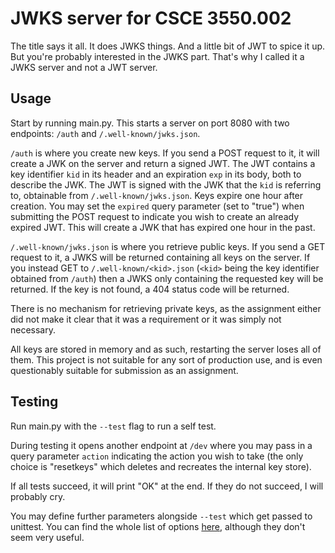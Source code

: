 
# JWKS server for CSCE 3550.002  
  
The title says it all. It does JWKS things. And a little bit of JWT to spice it up. But you're probably interested in the JWKS part. That's why I called it a JWKS server and not a JWT server.  
  
## Usage  
Start by running main.py. This starts a server on port 8080 with two endpoints: `/auth` and `/.well-known/jwks.json`.  
  
`/auth` is where you create new keys. If you send a POST request to it, it will create a JWK on the server and return a signed JWT. The JWT contains a key identifier `kid` in its header and an expiration `exp` in its body, both to describe the JWK. The JWT is signed with the JWK that the `kid` is referring to, obtainable from `/.well-known/jwks.json`. Keys expire one hour after creation. You may set the `expired` query parameter (set to "true") when submitting the POST request to indicate you wish to create an already expired JWT. This will create a JWK that has expired one hour in the past.  
  
`/.well-known/jwks.json` is where you retrieve public keys. If you send a GET request to it, a JWKS will be returned containing all keys on the server. If you instead GET to `/.well-known/<kid>.json` (`<kid>` being the key identifier obtained from `/auth`) then a JWKS only containing the requested key will be returned. If the key is not found, a 404 status code will be returned.  
  
There is no mechanism for retrieving private keys, as the assignment either did not make it clear that it was a requirement or it was simply not necessary.  
  
All keys are stored in memory and as such, restarting the server loses all of them. This project is not suitable for any sort of production use, and is even questionably suitable for submission as an assignment.

## Testing
Run main.py with the `--test` flag to run a self test.

During testing it opens another endpoint at `/dev` where you may pass in a query parameter `action` indicating the action you wish to take (the only choice is "resetkeys" which deletes and recreates the internal key store).

If all tests succeed, it will print "OK" at the end. If they do not succeed, I will probably cry.

You may define further parameters alongside `--test` which get passed to unittest. You can find the whole list of options [here](https://docs.python.org/3/library/unittest.html#command-line-options), although they don't seem very useful.